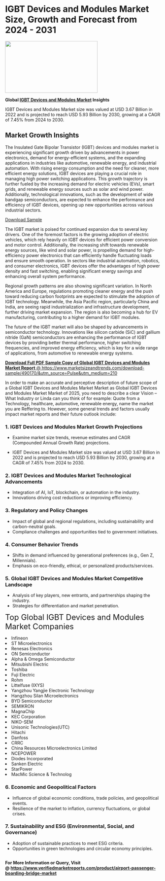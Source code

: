 <H1>IGBT Devices and Modules Market Size, Growth and Forecast from 2024 - 2031</H1><img class="aligncenter size-medium wp-image-584254" src="https://thirdeyenews.in/wp-content/uploads/2024/09/Global-Market-Research-300x168.jpeg" alt="" width="300" height="168" /><p><strong>Global&nbsp;<a href="https://www.marketsizeandtrends.com/download-sample/490170/&amp;utm_source=Pulse&amp;utm_medium=210">IGBT Devices and Modules Market</a> Insights</strong></p><p>IGBT Devices and Modules Market size was valued at USD 3.67 Billion in 2022 and is projected to reach USD 5.93 Billion by 2030, growing at a CAGR of 7.45% from 2024 to 2030.</p><p><h2>Market Growth Insights</h2> <p>The Insulated Gate Bipolar Transistor (IGBT) devices and modules market is experiencing significant growth driven by advancements in power electronics, demand for energy-efficient systems, and the expanding applications in industries like automotive, renewable energy, and industrial automation. With rising energy consumption and the need for cleaner, more efficient energy solutions, IGBT devices are playing a crucial role in managing high power switching applications. This growth trajectory is further fueled by the increasing demand for electric vehicles (EVs), smart grids, and renewable energy sources such as solar and wind power. Additionally, technological innovations, such as the development of wide bandgap semiconductors, are expected to enhance the performance and efficiency of IGBT devices, opening up new opportunities across various industrial sectors.</p> <p><a href="#">Download Sample</a></p> <p>The IGBT market is poised for continued expansion due to several key drivers. One of the foremost factors is the growing adoption of electric vehicles, which rely heavily on IGBT devices for efficient power conversion and motor control. Additionally, the increasing shift towards renewable energy sources, like wind and solar power, is propelling demand for high-efficiency power electronics that can efficiently handle fluctuating loads and ensure smooth operation. In sectors like industrial automation, robotics, and consumer electronics, IGBT devices offer the advantages of high power density and fast switching, enabling significant energy savings and enhancing overall system performance.</p> <p>Regional growth patterns are also showing significant variation. In North America and Europe, regulations promoting cleaner energy and the push toward reducing carbon footprints are expected to stimulate the adoption of IGBT technology. Meanwhile, the Asia Pacific region, particularly China and India, are seeing rapid industrialization and infrastructure development, further driving market expansion. The region is also becoming a hub for EV manufacturing, contributing to a higher demand for IGBT modules.</p> <p>The future of the IGBT market will also be shaped by advancements in semiconductor technology. Innovations like silicon carbide (SiC) and gallium nitride (GaN) semiconductors are enhancing the performance of IGBT devices by providing better thermal performance, higher switching frequencies, and improved energy efficiency, which is key for a wide range of applications, from automotive to renewable energy systems.</p> <p><a href="#"></p><p><span class=""><strong>Download Full PDF Sample Copy of Global IGBT Devices and Modules Market Report</strong> @ <a href="https://www.marketsizeandtrends.com/download-sample/490170/&amp;utm_source=Pulse&amp;utm_medium=210" target="_blank">https://www.marketsizeandtrends.com/download-sample/490170/&amp;utm_source=Pulse&amp;utm_medium=210</a></span></p><p>In order to make an accurate and perceptive description of future scope of a Global&nbsp;IGBT Devices and Modules Market Market as Global&nbsp;IGBT Devices and Modules Market Market of 2025, you need to describe a clear Vision &ndash; What Industry or Linda can you think of for example: Quote from a Technology, healthcare, automotive, renewable energy, name the market you are Reffering to. However, some general trends and factors usually impact market reports and their future outlook include:</p><h3>1.&nbsp;<strong>IGBT Devices and Modules Market Growth Projections</strong></h3><ul><li>Examine market size trends, revenue estimates and CAGR (Compounded Annual Growth Rate) projections.</li><li><p>IGBT Devices and Modules Market size was valued at USD 3.67 Billion in 2022 and is projected to reach USD 5.93 Billion by 2030, growing at a CAGR of 7.45% from 2024 to 2030.</p></li></ul><h3>2.&nbsp;<strong>IGBT Devices and Modules Market Technological Advancements</strong></h3><ul><li>Integration of AI, IoT, blockchain, or automation in the industry.</li><li>Innovations driving cost reductions or improving efficiency.</li></ul><h3>3.&nbsp;<strong>Regulatory and Policy Changes</strong></h3><ul><li>Impact of global and regional regulations, including sustainability and carbon-neutral goals.</li><li>Compliance challenges and opportunities tied to government initiatives.</li></ul><h3>4.&nbsp;<strong>Consumer Behavior Trends</strong></h3><ul><li>Shifts in demand influenced by generational preferences (e.g., Gen Z, Millennials).</li><li>Emphasis on eco-friendly, ethical, or personalized products/services.</li></ul><h3>5.&nbsp;<strong>Global IGBT Devices and Modules Market Competitive Landscape</strong></h3><ul><li>Analysis of key players, new entrants, and partnerships shaping the industry.</li><li>Strategies for differentiation and market penetration.</li></ul><p data-pm-slice="1 1 []"><span style="color: inherit; font-family: inherit; font-size: 25px;">Top Global IGBT Devices and Modules Market Companies</span></p><div class="" data-test-id=""><p><li>Infineon</li><li> ST Microelectronics</li><li> Renesas Electronics</li><li> ON Semiconductor</li><li> Alpha & Omega Semiconductor</li><li> Mitsubishi Electric</li><li> Toshiba</li><li> Fuji Electric</li><li> Rohm</li><li> Littelfuse (IXYS)</li><li> Yangzhou Yangjie Electronic Technology</li><li> Hangzhou Silan Microelectronics</li><li> BYD Semiconductor</li><li> SEMIKRON</li><li> MagnaChip</li><li> KEC Corporation</li><li> NIKO-SEM</li><li> Unisonic Technologies(UTC)</li><li> Hitachi</li><li> Danfoss</li><li> CRRC</li><li> China Resources Microelectronics Limited</li><li> NCEPOWER</li><li> Diodes Incorporated</li><li> Sanken Electric</li><li> StarPower</li><li> MacMic Science & Technolog</li></p></div><h3>6.&nbsp;<strong>Economic and Geopolitical Factors</strong></h3><ul><li>Influence of global economic conditions, trade policies, and geopolitical events.</li><li>Resilience of the market to inflation, currency fluctuations, or global crises.</li></ul><h3>7.&nbsp;<strong>Sustainability and ESG (Environmental, Social, and Governance)</strong></h3><ul><li>Adoption of sustainable practices to meet ESG criteria.</li><li>Opportunities in green technologies and circular economy principles.</li></ul><h2><strong style="font-size: 14px;">For More Information or Query, Visit @&nbsp;</strong><a style="background-color: #ffffff; font-size: 14px;" href="https://www.marketsizeandtrends.com/report/igbt-devices-and-modules-market/" target="_blank">https://www.verifiedmarketreports.com/product/airport-passenger-boarding-bridge-market</a></h2>
